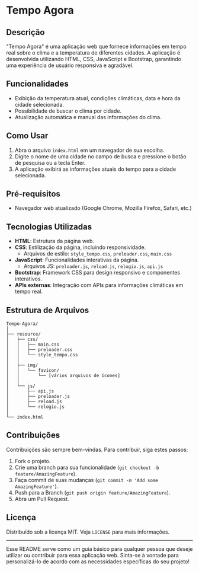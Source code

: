 
# Tempo Agora

## Descrição
"Tempo Agora" é uma aplicação web que fornece informações em tempo real sobre o clima e a temperatura de diferentes cidades. A aplicação é desenvolvida utilizando HTML, CSS, JavaScript e Bootstrap, garantindo uma experiência de usuário responsiva e agradável.

## Funcionalidades
- Exibição da temperatura atual, condições climáticas, data e hora da cidade selecionada.
- Possibilidade de buscar o clima por cidade.
- Atualização automática e manual das informações do clima.

## Como Usar
1. Abra o arquivo `index.html` em um navegador de sua escolha.
2. Digite o nome de uma cidade no campo de busca e pressione o botão de pesquisa ou a tecla Enter.
3. A aplicação exibirá as informações atuais do tempo para a cidade selecionada.

## Pré-requisitos
- Navegador web atualizado (Google Chrome, Mozilla Firefox, Safari, etc.)

## Tecnologias Utilizadas
- **HTML**: Estrutura da página web.
- **CSS**: Estilização da página, incluindo responsividade.
  - Arquivos de estilo: `style_tempo.css`, `preloader.css`, `main.css`
- **JavaScript**: Funcionalidades interativas da página.
  - Arquivos JS: `preloader.js`, `reload.js`, `relogio.js`, `api.js`
- **Bootstrap**: Framework CSS para design responsivo e componentes interativos.
- **APIs externas**: Integração com APIs para informações climáticas em tempo real.

## Estrutura de Arquivos

```
Tempo-Agora/
│
├── resource/
│   ├── css/
│   │   ├── main.css
│   │   ├── preloader.css
│   │   └── style_tempo.css
│   │
│   ├── img/
│   │   └── favicon/
│   │       └── [vários arquivos de ícones]
│   │
│   └── js/
│       ├── api.js
│       ├── preloader.js
│       ├── reload.js
│       └── relogio.js
│
└── index.html
```

## Contribuições
Contribuições são sempre bem-vindas. Para contribuir, siga estes passos:
1. Fork o projeto.
2. Crie uma branch para sua funcionalidade (`git checkout -b feature/AmazingFeature`).
3. Faça commit de suas mudanças (`git commit -m 'Add some AmazingFeature'`).
4. Push para a Branch (`git push origin feature/AmazingFeature`).
5. Abra um Pull Request.

## Licença
Distribuído sob a licença MIT. Veja `LICENSE` para mais informações.

---

Esse README serve como um guia básico para qualquer pessoa que deseje utilizar ou contribuir para essa aplicação web. Sinta-se à vontade para personalizá-lo de acordo com as necessidades específicas do seu projeto!
